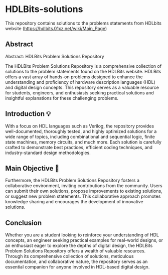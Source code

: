 # HDLBits-solutions
This repository contains solutions to the problems statements from HDLbits website (https://hdlbits.01xz.net/wiki/Main_Page)

## Abstract 

Abstract: HDLBits Problem Solutions Repository

The HDLBits Problem Solutions Repository is a comprehensive collection of solutions to the problem statements found on the HDLBits website. HDLBits offers a vast array of hands-on problems designed to enhance the understanding and proficiency of hardware description languages (HDL) and digital design concepts. This repository serves as a valuable resource for students, engineers, and enthusiasts seeking practical solutions and insightful explanations for these challenging problems.

## Introduction :bulb:
With a focus on HDL languages such as Verilog, the repository provides well-documented, thoroughly tested, and highly optimized solutions for a wide range of topics, including combinational and sequential logic, finite state machines, memory circuits, and much more. Each solution is carefully crafted to demonstrate best practices, efficient coding techniques, and industry-standard design methodologies.


## Main Objective :dart:
Furthermore, the HDLBits Problem Solutions Repository fosters a collaborative environment, inviting contributions from the community. Users can submit their own solutions, propose improvements to existing solutions, or suggest new problem statements. This collaborative approach promotes knowledge sharing and encourages the development of innovative solutions.

## Conclusion
Whether you are a student looking to reinforce your understanding of HDL concepts, an engineer seeking practical examples for real-world designs, or an enthusiast eager to explore the depths of digital design, the HDLBits Problem Solutions Repository offers a wealth of valuable resources. Through its comprehensive collection of solutions, meticulous documentation, and collaborative nature, the repository serves as an essential companion for anyone involved in HDL-based digital design.

